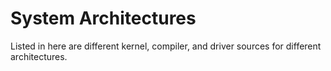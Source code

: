 # System Architectures
  Listed in here are different kernel, compiler, and driver sources for different architectures.
